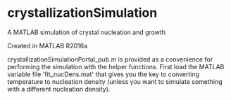 # crystallizationSimulation
A MATLAB simulation of crystal nucleation and growth

Created in MATLAB R2016a


crystallizationSimulationPortal_pub.m is provided as a convenience for performing the simulation with the helper functions. First load the MATLAB variable file 'fit_nucDens.mat' that gives you the key to converting temperature to nucleation density (unless you want to simulate something with a different nucleation density).
